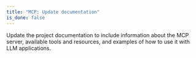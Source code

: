 ```yaml
---
title: "MCP: Update documentation"
is_done: false
---
```


Update the project documentation to include information about the MCP server, available tools and resources, and examples of how to use it with LLM applications.
